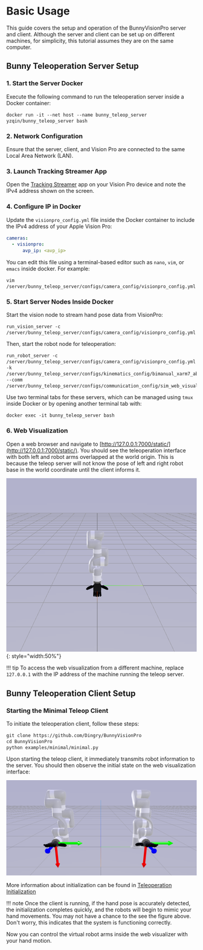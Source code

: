 # Basic Usage

This guide covers the setup and operation of the BunnyVisionPro server and client. Although the server and client can be
set up on different machines, for simplicity, this tutorial assumes they are on the same computer.

## Bunny Teleoperation Server Setup

### 1. **Start the Server Docker**

Execute the following command to run the teleoperation server inside a Docker container:

```shell
docker run -it --net host --name bunny_teleop_server yzqin/bunny_teleop_server bash
```

### 2. **Network Configuration**

Ensure that the server, client, and Vision Pro are connected to the same Local Area Network (LAN).

### 3. **Launch Tracking Streamer App**

Open the [Tracking Streamer](https://apps.apple.com/us/app/tracking-streamer/id6478969032) app on your Vision Pro device
and note the IPv4 address shown on the screen.

### 4. **Configure IP in Docker**

Update the `visionpro_config.yml` file inside the Docker container to include the IPv4 address of your Apple Vision Pro:

```yaml
cameras:
  - visionpro:
      avp_ip: <avp_ip>
```

You can edit this file using a terminal-based editor such as `nano`, `vim`, or `emacs` inside docker. For example:

```shell
vim /server/bunny_teleop_server/configs/camera_config/visionpro_config.yml
```

### 5. **Start Server Nodes Inside Docker**

Start the vision node to stream hand pose data from VisionPro:

```shell
run_vision_server -c /server/bunny_teleop_server/configs/camera_config/visionpro_config.yml
```

Then, start the robot node for teleoperation:

```shell
run_robot_server -c /server/bunny_teleop_server/configs/camera_config/visionpro_config.yml -k /server/bunny_teleop_server/configs/kinematics_config/bimanual_xarm7_ability.yml --comm /server/bunny_teleop_server/configs/communication_config/sim_web_visualizer.yml
```

Use two terminal tabs for these servers, which can be managed using `tmux` inside Docker or by opening another terminal
tab with:

```shell
docker exec -it bunny_teleop_server bash
```

### 6. **Web Visualization**

Open a web browser and navigate to [http://127.0.0.1:7000/static/](http://127.0.0.1:7000/static/). You should see the
teleoperation interface with both left and robot arms overlapped at the world origin. This is because the teleop
server will not know the pose of left and right robot base in the world coordinate until the client informs it.

![Web Visualization Initial View](../assets/images/web_viz_init_view.png){: style="width:50%"}

!!! tip
    To access the web visualization from a different machine, replace `127.0.0.1` with the IP address of the machine running
    the teleop server.

## Bunny Teleoperation Client Setup

### **Starting the Minimal Teleop Client**

To initiate the teleoperation client, follow these steps:

```shell
git clone https://github.com/Dingry/BunnyVisionPro
cd BunnyVisionPro
python examples/minimal/minimal.py
```

Upon starting the teleop client, it immediately transmits robot information to the server. You should then observe the
initial state on the web visualization interface:

![Web Viz Before Init](../assets/images/web_viz_receive_config.png)

More information about initialization can be found in [Teleoperation Initialization](../advanced/initialization.md)

!!! note
    Once the client is running, if the hand pose is accurately detected, the initialization
    completes quickly, and the robots will begin to mimic your hand movements. You may not have a chance to the see the
    figure above. Don't worry, this indicates that the system is functioning correctly.

Now you can control the virtual robot arms inside the web visualizer with your hand motion.
